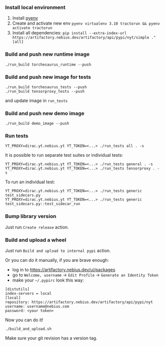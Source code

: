 ### Install local environment
1. Install [pyenv](https://github.com/pyenv/pyenv)
2. Create and activate new env `pyenv virtualenv 3.10 tractorun && pyenv activate tractorun`
3. Install all dependencies: `pip install --extra-index-url https://artifactory.nebius.dev/artifactory/api/pypi/nyt/simple ."[all]`


### Build and push new runtime image
```shell
./run_build torchesaurus_runtime --push
```

### Build and push new image for tests
```shell
./run_build torchesaurus_tests --push
./run_build tensorproxy_tests --push
```
and update image in `run_tests`

### Build and push new demo image
```shell
./run_build demo_image --push
```

### Run tests
```shell
YT_PROXY=dirac.yt.nebius.yt YT_TOKEN=<...> ./run_tests all . -s
```

It is possible to run separate test suites or individual tests:
```shell
YT_PROXY=dirac.yt.nebius.yt YT_TOKEN=<...> ./run_tests general . -s
YT_PROXY=dirac.yt.nebius.yt YT_TOKEN=<...> ./run_tests tensorproxy . -s
```

To run an individual test:
```shell
YT_PROXY=dirac.yt.nebius.yt YT_TOKEN=<...> ./run_tests generic test_sidecars.py
YT_PROXY=dirac.yt.nebius.yt YT_TOKEN=<...> ./run_tests generic test_sidecars.py::test_sidecar_run
```

### Bump library version
Just run `Create release` action.

### Build and upload a wheel
Just run `Build and upload to internal pypi` action.

Or you can do it manually, if you are brave enough:

- log in to https://artifactory.nebius.dev/ui/packages
- go to `Welcome, username` -> `Edit Profile` -> `Generate an Identity Token`
- make your `~/.pypirc` look this way:
```
[distutils]
index-servers = local
[local]
repository: https://artifactory.nebius.dev/artifactory/api/pypi/nyt
username: username@nebius.com
password: <your token>
```

Now you can do it!
```shell
./build_and_upload.sh
```
Make sure your git revision has a version tag.
